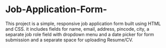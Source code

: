 # Job-Application-Form-
This project is a simple, responsive job application form built using HTML and CSS. 
it includes fields for name, email, address, pincode, city, a separate job role field with dropdown menu and a date picker for form submission and a separate space for uploading Resume/CV.
